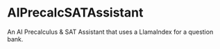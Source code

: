 # AIPrecalcSATAssistant
An AI Precalculus &amp; SAT Assistant that uses a LlamaIndex for a question bank.
